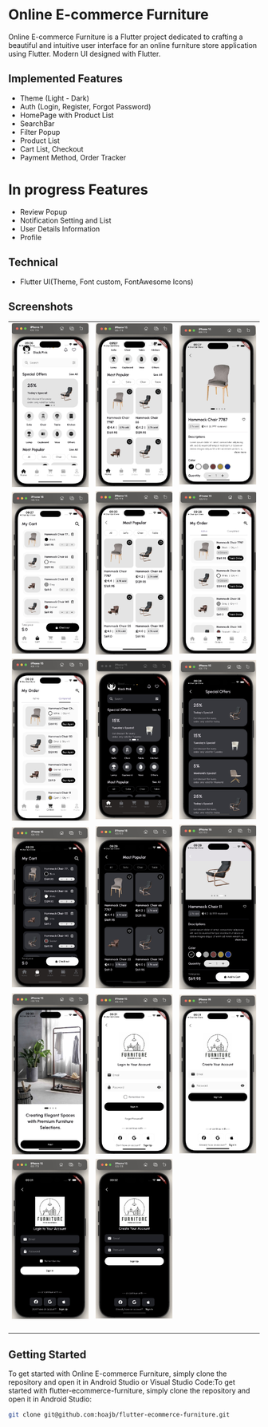 # Online E-commerce Furniture

Online E-commerce Furniture is a Flutter project dedicated to crafting a beautiful and intuitive user interface for an online furniture store application using Flutter.
Modern UI designed with Flutter.

## Implemented Features
- Theme (Light - Dark)
- Auth (Login, Register, Forgot Password)
- HomePage with Product List
- SearchBar
- Filter Popup
- Product List
- Cart List, Checkout
- Payment Method, Order Tracker

# In progress Features
- Review Popup
- Notification Setting and List
- User Details Information
- Profile

## Technical
- Flutter UI(Theme, Font custom, FontAwesome Icons)

## Screenshots
<table>
  <tr>
    <td><img src="https://github.com/hoajb/flutter-ecommerce-furniture/blob/master/screenshots/001.jpg" alt="" width="200"></td>
    <td><img src="https://github.com/hoajb/flutter-ecommerce-furniture/blob/master/screenshots/002.jpg" alt="" width="200"></td>
    <td><img src="https://github.com/hoajb/flutter-ecommerce-furniture/blob/master/screenshots/003.jpg" alt="" width="200"></td>
  </tr>
  <tr>
    <td><img src="https://github.com/hoajb/flutter-ecommerce-furniture/blob/master/screenshots/004.jpg" alt="" width="200"></td>
    <td><img src="https://github.com/hoajb/flutter-ecommerce-furniture/blob/master/screenshots/005.jpg" alt="" width="200"></td>
    <td><img src="https://github.com/hoajb/flutter-ecommerce-furniture/blob/master/screenshots/006.jpg" alt="" width="200"></td>
  </tr>
  <tr>
    <td><img src="https://github.com/hoajb/flutter-ecommerce-furniture/blob/master/screenshots/007.jpg" alt="" width="200"></td>
    <td><img src="https://github.com/hoajb/flutter-ecommerce-furniture/blob/master/screenshots/008.jpg" alt="" width="200"></td>
    <td><img src="https://github.com/hoajb/flutter-ecommerce-furniture/blob/master/screenshots/009.jpg" alt="" width="200"></td>
  </tr>
  <tr>
    <td><img src="https://github.com/hoajb/flutter-ecommerce-furniture/blob/master/screenshots/010.jpg" alt="" width="200"></td>
    <td><img src="https://github.com/hoajb/flutter-ecommerce-furniture/blob/master/screenshots/011.jpg" alt="" width="200"></td>
    <td><img src="https://github.com/hoajb/flutter-ecommerce-furniture/blob/master/screenshots/012.jpg" alt="" width="200"></td>
  </tr>
  <tr>
    <td><img src="https://github.com/hoajb/flutter-ecommerce-furniture/blob/master/screenshots/013.jpg" alt="" width="200"></td>
    <td><img src="https://github.com/hoajb/flutter-ecommerce-furniture/blob/master/screenshots/014.jpg" alt="" width="200"></td>
    <td><img src="https://github.com/hoajb/flutter-ecommerce-furniture/blob/master/screenshots/015.jpg" alt="" width="200"></td>
  </tr>
  <tr>
    <td><img src="https://github.com/hoajb/flutter-ecommerce-furniture/blob/master/screenshots/016.jpg" alt="" width="200"></td>
    <td><img src="https://github.com/hoajb/flutter-ecommerce-furniture/blob/master/screenshots/017.jpg" alt="" width="200"></td>
    <td><img src="https://github.com/hoajb/flutter-ecommerce-furniture/blob/master/screenshots/018.jpg" alt="" width="200"></td>
  </tr>
  <tr>
    <td><img src="https://github.com/hoajb/flutter-ecommerce-furniture/blob/master/screenshots/019.jpg" alt="" width="200"></td>
    <td><img src="https://github.com/hoajb/flutter-ecommerce-furniture/blob/master/screenshots/020.jpg" alt="" width="200"></td>
    <td><img src="https://github.com/hoajb/flutter-ecommerce-furniture/blob/master/screenshots/021.jpg" alt="" width="200"></td>
  </tr>
</table>


## Getting Started
To get started with Online E-commerce Furniture, simply clone the repository and open it in Android Studio or Visual Studio Code:To get started with flutter-ecommerce-furniture, simply clone the repository and open it in Android Studio:

```bash
git clone git@github.com:hoajb/flutter-ecommerce-furniture.git
